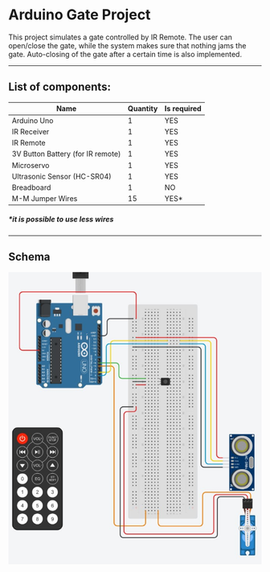# Arduino Gate Project
This project simulates a gate controlled by IR Remote. The user can open/close the gate, while the system makes sure that nothing jams the gate. Auto-closing of the gate after a certain time is also implemented.

---

## List of components:
Name | Quantity | Is required
--- | --- | ---
Arduino Uno | 1 | YES
IR Receiver | 1 | YES
IR Remote | 1 | YES
3V Button Battery (for IR remote)  | 1 | YES
Microservo | 1 | YES
Ultrasonic Sensor (HC-SR04) | 1 | YES
Breadboard | 1 | NO
M-M Jumper Wires | 15 | YES*
##### *it is possible to use less wires

---
## Schema
![schema](https://raw.githubusercontent.com/wdebsqi/arduino-gate-project/main/schema.jpg)